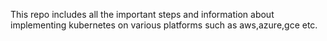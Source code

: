 
This repo includes all the important steps and information about implementing kubernetes on various platforms such as 
aws,azure,gce etc.
